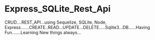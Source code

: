 # Express_SQLite_Rest_Api
CRUD....REST_API...using Sequelize, SQLite, Node, Express.......CREATE..READ...UPDATE...DELETE.....Sqlite3...DB......Having Fun.......Learning New things  always...
